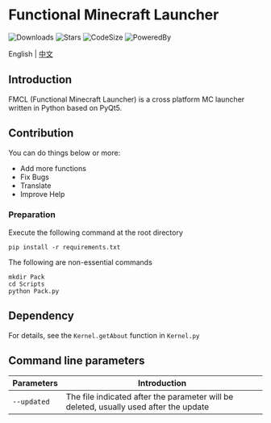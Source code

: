 # Functional Minecraft Launcher

![Downloads](https://img.shields.io/github/downloads/1604042736/FMCL/total)
![Stars](https://img.shields.io/github/stars/1604042736/FMCL)
![CodeSize](https://img.shields.io/github/languages/code-size/1604042736/FMCL)
![PoweredBy](https://img.shields.io/badge/Powered%20By-YongjianWang-green.svg)

English | [中文](README.md)

## Introduction

FMCL (Functional Minecraft Launcher) is a cross platform MC launcher written in Python based on PyQt5.

## Contribution

You can do things below or more:

- Add more functions
- Fix Bugs
- Translate
- Improve Help

### Preparation

Execute the following command at the root directory

```shell
pip install -r requirements.txt
```

The following are non-essential commands

```shell
mkdir Pack
cd Scripts
python Pack.py
```

## Dependency

For details, see the `Kernel.getAbout` function in `Kernel.py`

## Command line parameters

|Parameters     | Introduction                                                                          |
|---------------|---------------------------------------------------------------------------------------|
|`--updated`    | The file indicated after the parameter will be deleted, usually used after the update |
